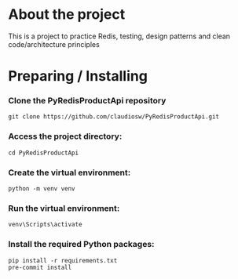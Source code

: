 # About the project
This is a project to practice Redis, testing, design patterns and clean code/architecture principles

# Preparing / Installing

### Clone the PyRedisProductApi repository
```
git clone https://github.com/claudiosw/PyRedisProductApi.git
```

### Access the project directory:
```
cd PyRedisProductApi
```

### Create the virtual environment:
```
python -m venv venv

```

### Run the virtual environment:
```
venv\Scripts\activate

```

### Install the required Python packages:
```
pip install -r requirements.txt
pre-commit install
```
